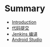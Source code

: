 # Summary

* [Introduction](README.md)
* [代码提交](chapter1_code_commit.md)
* [Jenkins 编译](jenkins_build.md)
* [Android Studio](android_studio.md)

